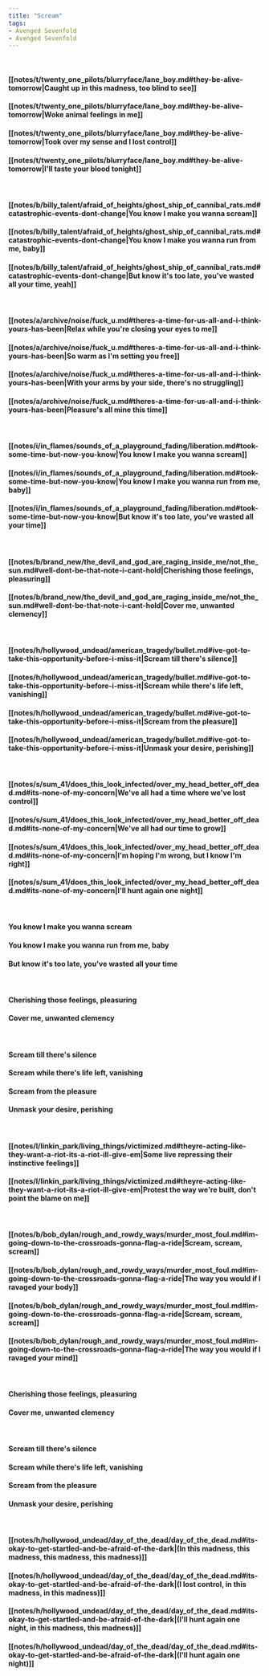 ```yaml
---
title: "Scream"
tags:
- Avenged Sevenfold
- Avenged Sevenfold
---
```

&nbsp;
#### [[notes/t/twenty_one_pilots/blurryface/lane_boy.md#they-be-alive-tomorrow|Caught up in this madness, too blind to see]]
#### [[notes/t/twenty_one_pilots/blurryface/lane_boy.md#they-be-alive-tomorrow|Woke animal feelings in me]]
#### [[notes/t/twenty_one_pilots/blurryface/lane_boy.md#they-be-alive-tomorrow|Took over my sense and I lost control]]
#### [[notes/t/twenty_one_pilots/blurryface/lane_boy.md#they-be-alive-tomorrow|I'll taste your blood tonight]]
&nbsp;
#### [[notes/b/billy_talent/afraid_of_heights/ghost_ship_of_cannibal_rats.md#catastrophic-events-dont-change|You know I make you wanna scream]]
#### [[notes/b/billy_talent/afraid_of_heights/ghost_ship_of_cannibal_rats.md#catastrophic-events-dont-change|You know I make you wanna run from me, baby]]
#### [[notes/b/billy_talent/afraid_of_heights/ghost_ship_of_cannibal_rats.md#catastrophic-events-dont-change|But know it's too late, you've wasted all your time, yeah]]
&nbsp;
#### [[notes/a/archive/noise/fuck_u.md#theres-a-time-for-us-all-and-i-think-yours-has-been|Relax while you're closing your eyes to me]]
#### [[notes/a/archive/noise/fuck_u.md#theres-a-time-for-us-all-and-i-think-yours-has-been|So warm as I'm setting you free]]
#### [[notes/a/archive/noise/fuck_u.md#theres-a-time-for-us-all-and-i-think-yours-has-been|With your arms by your side, there's no struggling]]
#### [[notes/a/archive/noise/fuck_u.md#theres-a-time-for-us-all-and-i-think-yours-has-been|Pleasure's all mine this time]]
&nbsp;
#### [[notes/i/in_flames/sounds_of_a_playground_fading/liberation.md#took-some-time-but-now-you-know|You know I make you wanna scream]]
#### [[notes/i/in_flames/sounds_of_a_playground_fading/liberation.md#took-some-time-but-now-you-know|You know I make you wanna run from me, baby]]
#### [[notes/i/in_flames/sounds_of_a_playground_fading/liberation.md#took-some-time-but-now-you-know|But know it's too late, you've wasted all your time]]
&nbsp;
#### [[notes/b/brand_new/the_devil_and_god_are_raging_inside_me/not_the_sun.md#well-dont-be-that-note-i-cant-hold|Cherishing those feelings, pleasuring]]
#### [[notes/b/brand_new/the_devil_and_god_are_raging_inside_me/not_the_sun.md#well-dont-be-that-note-i-cant-hold|Cover me, unwanted clemency]]
&nbsp;
#### [[notes/h/hollywood_undead/american_tragedy/bullet.md#ive-got-to-take-this-opportunity-before-i-miss-it|Scream till there's silence]]
#### [[notes/h/hollywood_undead/american_tragedy/bullet.md#ive-got-to-take-this-opportunity-before-i-miss-it|Scream while there's life left, vanishing]]
#### [[notes/h/hollywood_undead/american_tragedy/bullet.md#ive-got-to-take-this-opportunity-before-i-miss-it|Scream from the pleasure]]
#### [[notes/h/hollywood_undead/american_tragedy/bullet.md#ive-got-to-take-this-opportunity-before-i-miss-it|Unmask your desire, perishing]]
&nbsp;
#### [[notes/s/sum_41/does_this_look_infected/over_my_head_better_off_dead.md#its-none-of-my-concern|We've all had a time where we've lost control]]
#### [[notes/s/sum_41/does_this_look_infected/over_my_head_better_off_dead.md#its-none-of-my-concern|We've all had our time to grow]]
#### [[notes/s/sum_41/does_this_look_infected/over_my_head_better_off_dead.md#its-none-of-my-concern|I'm hoping I'm wrong, but I know I'm right]]
#### [[notes/s/sum_41/does_this_look_infected/over_my_head_better_off_dead.md#its-none-of-my-concern|I'll hunt again one night]]
&nbsp;
#### You know I make you wanna scream
#### You know I make you wanna run from me, baby
#### But know it's too late, you've wasted all your time
&nbsp;
#### Cherishing those feelings, pleasuring
#### Cover me, unwanted clemency
&nbsp;
#### Scream till there's silence
#### Scream while there's life left, vanishing
#### Scream from the pleasure
#### Unmask your desire, perishing
&nbsp;
#### [[notes/l/linkin_park/living_things/victimized.md#theyre-acting-like-they-want-a-riot-its-a-riot-ill-give-em|Some live repressing their instinctive feelings]]
#### [[notes/l/linkin_park/living_things/victimized.md#theyre-acting-like-they-want-a-riot-its-a-riot-ill-give-em|Protest the way we're built, don't point the blame on me]]
&nbsp;
#### [[notes/b/bob_dylan/rough_and_rowdy_ways/murder_most_foul.md#im-going-down-to-the-crossroads-gonna-flag-a-ride|Scream, scream, scream]]
#### [[notes/b/bob_dylan/rough_and_rowdy_ways/murder_most_foul.md#im-going-down-to-the-crossroads-gonna-flag-a-ride|The way you would if I ravaged your body]]
#### [[notes/b/bob_dylan/rough_and_rowdy_ways/murder_most_foul.md#im-going-down-to-the-crossroads-gonna-flag-a-ride|Scream, scream, scream]]
#### [[notes/b/bob_dylan/rough_and_rowdy_ways/murder_most_foul.md#im-going-down-to-the-crossroads-gonna-flag-a-ride|The way you would if I ravaged your mind]]
&nbsp;
#### Cherishing those feelings, pleasuring
#### Cover me, unwanted clemency
&nbsp;
#### Scream till there's silence
#### Scream while there's life left, vanishing
#### Scream from the pleasure
#### Unmask your desire, perishing
&nbsp;
#### [[notes/h/hollywood_undead/day_of_the_dead/day_of_the_dead.md#its-okay-to-get-startled-and-be-afraid-of-the-dark|(In this madness, this madness, this madness, this madness)]]
#### [[notes/h/hollywood_undead/day_of_the_dead/day_of_the_dead.md#its-okay-to-get-startled-and-be-afraid-of-the-dark|(I lost control, in this madness, in this madness)]]
#### [[notes/h/hollywood_undead/day_of_the_dead/day_of_the_dead.md#its-okay-to-get-startled-and-be-afraid-of-the-dark|(I'll hunt again one night, in this madness, this madness)]]
#### [[notes/h/hollywood_undead/day_of_the_dead/day_of_the_dead.md#its-okay-to-get-startled-and-be-afraid-of-the-dark|(I'll hunt again one night)]]
